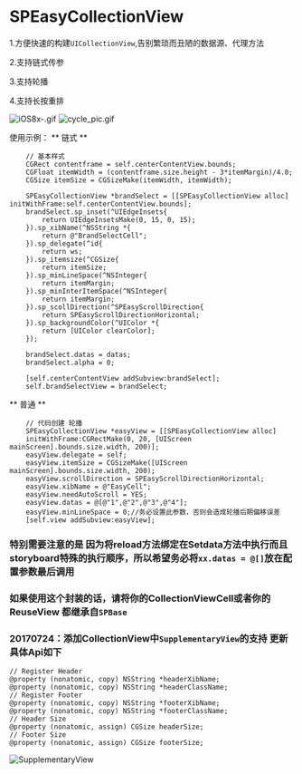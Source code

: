 
# SPEasyCollectionView
1.方便快速的构建`UICollectionView`,告别繁琐而丑陋的数据源、代理方法

2.支持链式传参

3.支持轮播

4.支持长按重排

![iOS8x-.gif](http://upload-images.jianshu.io/upload_images/1742463-4601a1c424019561.gif?imageMogr2/auto-orient/strip)
![cycle_pic.gif](http://upload-images.jianshu.io/upload_images/1742463-c85b0fdeb9160592.gif?imageMogr2/auto-orient/strip)

使用示例：
** 链式 **
```
    // 基本样式
    CGRect contentframe = self.centerContentView.bounds;
    CGFloat itemWidth = (contentframe.size.height - 3*itemMargin)/4.0;
    CGSize itemSize = CGSizeMake(itemWidth, itemWidth);
    
    SPEasyCollectionView *brandSelect = [[SPEasyCollectionView alloc] initWithFrame:self.centerContentView.bounds];
    brandSelect.sp_inset(^UIEdgeInsets{
        return UIEdgeInsetsMake(0, 15, 0, 15);
    }).sp_xibName(^NSString *{
        return @"BrandSelectCell";
    }).sp_delegate(^id{
        return ws;
    }).sp_itemsize(^CGSize{
        return itemSize;
    }).sp_minLineSpace(^NSInteger{
        return itemMargin;
    }).sp_minInterItemSpace(^NSInteger{
        return itemMargin;
    }).sp_scollDirection(^SPEasyScrollDirection{
        return SPEasyScrollDirectionHorizontal;
    }).sp_backgroundColor(^UIColor *{
        return [UIColor clearColor];
    });
    
    brandSelect.datas = datas;
    brandSelect.alpha = 0;
    
    [self.centerContentView addSubview:brandSelect];
    self.brandSelectView = brandSelect;
```
** 普通 **
```
    // 代码创建 轮播
    SPEasyCollectionView *easyView = [[SPEasyCollectionView alloc] 
    initWithFrame:CGRectMake(0, 20, [UIScreen mainScreen].bounds.size.width, 200)];
    easyView.delegate = self;
    easyView.itemSize = CGSizeMake([UIScreen mainScreen].bounds.size.width, 200);
    easyView.scrollDirection = SPEasyScrollDirectionHorizontal;
    easyView.xibName = @"EasyCell";
    easyView.needAutoScroll = YES;
    easyView.datas = @[@"1",@"2",@"3",@"4"];
    easyView.minLineSpace = 0;//务必设置此参数，否则会造成轮播后期偏移误差
    [self.view addSubview:easyView];
```

### 特别需要注意的是 因为将reload方法绑定在Setdata方法中执行而且storyboard特殊的执行顺序，所以希望务必将`xx.datas = @[]`放在配置参数最后调用

### 如果使用这个封装的话，请将你的CollectionViewCell或者你的ReuseView 都继承自`SPBase`

### 20170724：添加CollectionView中`SupplementaryView`的支持 更新具体Api如下
```
// Register Header
@property (nonatomic, copy) NSString *headerXibName;
@property (nonatomic, copy) NSString *headerClassName;
// Register Footer
@property (nonatomic, copy) NSString *footerXibName;
@property (nonatomic, copy) NSString *footerClassName;
// Header Size
@property (nonatomic, assign) CGSize headerSize;
// Footer Size
@property (nonatomic, assign) CGSize footerSize;
```
![SupplementaryView](https://github.com/Tr2e/SPEasyCollectionView/raw/master/supplement.png)
